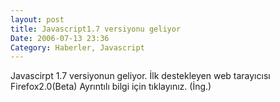 ```yaml
---
layout: post
title: Javascript1.7 versiyonu geliyor
Date: 2006-07-13 23:36
Category: Haberler, Javascript
---
```


Javascirpt 1.7 versiyonun geliyor. İlk destekleyen web tarayıcısı
Firefox2.0(Beta) Ayrıntılı bilgi için tıklayınız. (İng.)
